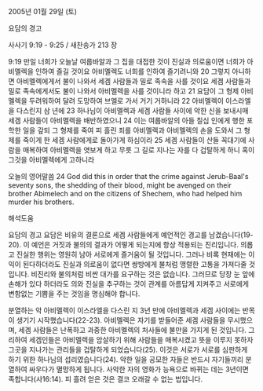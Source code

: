 2005년 01월 29일 (토)

요담의 경고



사사기 9:19 - 9:25 / 새찬송가 213 장


9:19 만일 너희가 오늘날 여룹바알과 그 집을 대접한 것이 진실과 의로움이면 너희가 아비멜렉을 인하여 즐길 것이요 아비멜렉도 너희를 인하여 즐기려니와 20 그렇지 아니하면 아비멜렉에게서 불이 나와서 세겜 사람들과 밀로 족속을 사를 것이요 세겜 사람들과 밀로 족속에게서도 불이 나와서 아비멜렉을 사를 것이니라 하고 21 요담이 그 형제 아비멜렉을 두려워하여 달려 도망하여 브엘로 가서 거기 거하니라 22 아비멜렉이 이스라엘을 다스린지 삼 년에 23 하나님이 아비멜렉과 세겜 사람들 사이에 악한 신을 보내시매 세겜 사람들이 아비멜렉을 배반하였으니 24 이는 여룹바알의 아들 칠십 인에게 행한 포학한 일을 갚되 그 형제를 죽여 피 흘린 죄를 아비멜렉과 아비멜렉의 손을 도와서 그 형제를 죽이게 한 세겜 사람에게로 돌아가게 하심이라 25 세겜 사람들이 산들 꼭대기에 사람을 매복하여 아비멜렉을 엿보게 하고 무릇 그 길로 지나는 자를 다 겁탈하게 하니 혹이 그것을 아비멜렉에게 고하니라

오늘의 영어말씀
24 God did this in order that the crime against Jerub-Baal's seventy sons, the shedding of their blood, might be avenged on their brother Abimelech and on the citizens of Shechem, who had helped him murder his brothers.

해석도움





요담의 경고
요담은 비유의 결론으로 세겜 사람들에게 예언적인 경고를 남겼습니다(19-20). 이 예언은 거짓과 불의의 결과가 어떻게 되는지에 항상 적용되는 진리입니다. 의롭고 진실한 행위는 영원히 남아 서로에게 즐거움이 될 것입니다. 그러나 비록 현재에는 이익이 된다하더라도 진실과 의로움이 없다면 쌍방에게 불처럼 맹렬한 고통을 가져다줄 것입니다. 비진리와 불의처럼 비싼 대가를 요구하는 것은 없습니다. 그러므로 당장 눈 앞에 손해가 있다 하더라도 의와 진실을 추구하는 것이 관계를 아름답게 지켜주고 서로에게 변함없는 기쁨을 주는 것임을 명심해야 합니다.  

분열하는 악
아비멜렉이 이스라엘을 다스린 지 3년 만에 아비멜렉과 세겜 사이에는 반목이 생기기 시작했습니다(22-23). 아비멜렉은 자기를 받들어준 세겜 사람들을 무시했으며, 세겜 사람들은 난폭하고 과중한 아비멜렉의 처사들에 불만을 가지게 된 것입니다. 그리하여 세겜인들은 아비멜렉을 암살하기 위해 사람들을 매복시켰고 뜻을 이루지 못하자 그곳을 지나가는 관리들을 겁탈하게 되었습니다(25). 이것은 서로가 서로를 심판하게 하기 위한 하나님의 섭리였습니다(24). 악한 일을 공모한 자들은 반드시 자기들끼리 분열하여 싸우다가 멸망하게 됩니다. 사악한 자의 영화가 능욕으로 바뀌는 데는 3년이면 족합니다(사16:14). 피 흘려 얻은 것은 결코 오래갈 수 없는 법입니다.